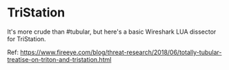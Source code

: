 # TriStation

It's more crude than #tubular, but here's a basic Wireshark LUA dissector for TriStation.

Ref: https://www.fireeye.com/blog/threat-research/2018/06/totally-tubular-treatise-on-triton-and-tristation.html
